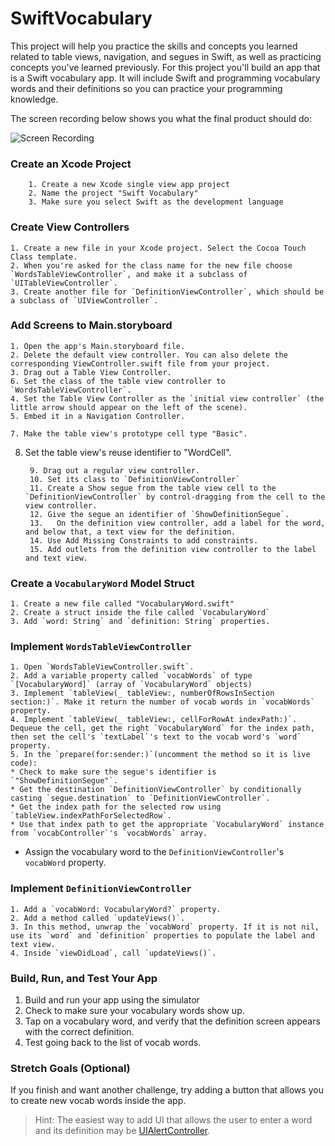 # SwiftVocabulary

This project will help you practice the skills and concepts you learned related to table views, navigation, and segues in Swift, as well as practicing concepts you've learned previously. For this project you'll build an app that is a Swift vocabulary app. It will include Swift and programming vocabulary words and their definitions so you can practice your programming knowledge.

The screen recording below shows you what the final product should do:

![Screen Recording](https://github.com/LambdaSchool/SwiftVocabulary/blob/master/ScreenRecording.gif)

### Create an Xcode Project

        1. Create a new Xcode single view app project
        2. Name the project "Swift Vocabulary"
        3. Make sure you select Swift as the development language

### Create View Controllers

    1. Create a new file in your Xcode project. Select the Cocoa Touch Class template.
    2. When you're asked for the class name for the new file choose `WordsTableViewController`, and make it a subclass of `UITableViewController`.
    3. Create another file for `DefinitionViewController`, which should be a subclass of `UIViewController`.

### Add Screens to Main.storyboard

    1. Open the app's Main.storyboard file.
    2. Delete the default view controller. You can also delete the corresponding ViewController.swift file from your project.
    3. Drag out a Table View Controller.
    6. Set the class of the table view controller to `WordsTableViewController`.
    4. Set the Table View Controller as the `initial view controller` (the little arrow should appear on the left of the scene).
    5. Embed it in a Navigation Controller.

    7. Make the table view's prototype cell type "Basic".
8. Set the table view's reuse identifier to "WordCell".

        9. Drag out a regular view controller.
        10. Set its class to `DefinitionViewController`
        11. Create a Show segue from the table view cell to the `DefinitionViewController` by control-dragging from the cell to the view controller.
        12. Give the segue an identifier of `ShowDefinitionSegue`.
        13.   On the definition view controller, add a label for the word, and below that, a text view for the definition.
        14. Use Add Missing Constraints to add constraints.
        15. Add outlets from the definition view controller to the label and text view.

### Create a `VocabularyWord` Model Struct

    1. Create a new file called "VocabularyWord.swift"
    2. Create a struct inside the file called `VocabularyWord`
    3. Add `word: String` and `definition: String` properties.

### Implement `WordsTableViewController`

    1. Open `WordsTableViewController.swift`.
    2. Add a variable property called `vocabWords` of type `[VocabularyWord]` (array of `VocabularyWord` objects)
    3. Implement `tableView(_ tableView:, numberOfRowsInSection section:)`. Make it return the number of vocab words in `vocabWords` property.
    4. Implement `tableView(_ tableView:, cellForRowAt indexPath:)`. Dequeue the cell, get the right `VocabularyWord` for the index path, then set the cell's `textLabel`'s text to the vocab word's `word` property.
    5. In the `prepare(for:sender:)`(uncomment the method so it is live code):
    * Check to make sure the segue's identifier is `"ShowDefinitionSegue"`.
    * Get the destination `DefinitionViewController` by conditionally casting `segue.destination` to `DefinitionViewController`.
    * Get the index path for the selected row using `tableView.indexPathForSelectedRow`.
    * Use that index path to get the appropriate `VocabularyWord` instance from `vocabController`'s `vocabWords` array.
*   Assign the vocabulary word to the `DefinitionViewController`'s `vocabWord` property.

### Implement `DefinitionViewController`

    1. Add a `vocabWord: VocabularyWord?` property.
    2. Add a method called `updateViews()`. 
    3. In this method, unwrap the `vocabWord` property. If it is not nil, use its `word` and `definition` properties to populate the label and text view.
    4. Inside `viewDidLoad`, call `updateViews()`.

### Build, Run, and Test Your App

1. Build and run your app using the simulator
2. Check to make sure your vocabulary words show up.
3. Tap on a vocabulary word, and verify that the definition screen appears with the correct definition.
4. Test going back to the list of vocab words.

### Stretch Goals (Optional)

If you finish and want another challenge, try adding a button that allows you to create new vocab words inside the app.

> Hint: The easiest way to add UI that allows the user to enter a word and its definition may be [UIAlertController](https://developer.apple.com/documentation/uikit/uialertcontroller).

